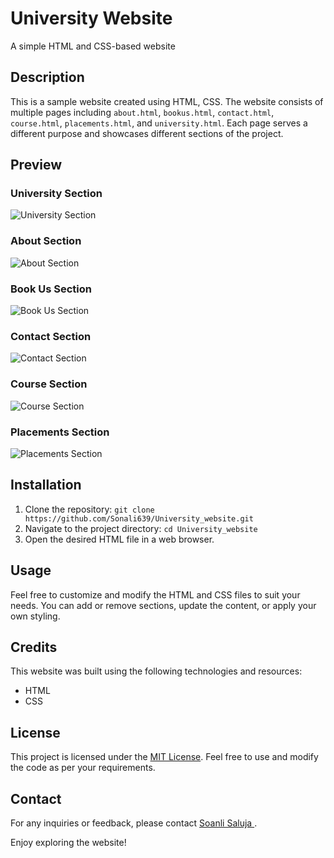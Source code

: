 # University Website 

A simple HTML and CSS-based website

## Description

This is a sample website created using HTML, CSS. The website consists of multiple pages including `about.html`, `bookus.html`, `contact.html`, `course.html`, `placements.html`, and `university.html`. Each page serves a different purpose and showcases different sections of the project.

## Preview

### University Section
![University Section](https://i.ibb.co/tqZ29pQ/university.png)

### About Section
![About Section](https://i.ibb.co/Pg08KdK/about.png)

### Book Us Section
![Book Us Section](https://i.ibb.co/Km8P0vc/bookus.png)

### Contact Section
![Contact Section](https://i.ibb.co/9p2qj5D/contactus.png)

### Course Section
![Course Section](https://i.ibb.co/PN015Yj/courses.png)

### Placements Section
![Placements Section](https://i.ibb.co/Gd9974Z/placement.png)



## Installation

1. Clone the repository: `git clone https://github.com/Sonali639/University_website.git`
2. Navigate to the project directory: `cd University_website`
3. Open the desired HTML file in a web browser.

## Usage

Feel free to customize and modify the HTML and CSS files to suit your needs. You can add or remove sections, update the content, or apply your own styling.

## Credits

This website was built using the following technologies and resources:

- HTML
- CSS

## License

This project is licensed under the [MIT License](LICENSE). Feel free to use and modify the code as per your requirements.

## Contact

For any inquiries or feedback, please contact [Soanli Saluja ](mailto:youremail@example.com).

Enjoy exploring the website!
